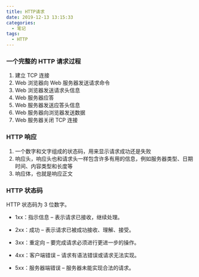 ```yaml
---
title: HTTP请求
date: 2019-12-13 13:15:33
categories:
  - 笔记
tags:
  - HTTP
---
```


### 一个完整的 HTTP 请求过程

1. 建立 TCP 连接
2. Web 浏览器向 Web 服务器发送请求命令
3. Web 浏览器发送请求头信息
4. Web 服务器应答
5. Web 服务器发送应答头信息
6. Web 服务器向浏览器发送数据
7. Web 服务器关闭 TCP 连接

<!--more-->

### HTTP 响应

1. 一个数字和文字组成的状态码，用来显示请求成功还是失败
2. 响应头，响应头也和请求头一样包含许多有用的信息，例如服务器类型、日期时间、内容类型和长度等
3. 响应体，也就是响应正文

### HTTP 状态码

HTTP 状态码为 3 位数字。

- 1xx：指示信息 – 表示请求已接收，继续处理。

- 2xx：成功 – 表示请求已被成功接收、理解、接受。

- 3xx：重定向 – 要完成请求必须进行更进一步的操作。

- 4xx：客户端错误 – 请求有语法错误或请求无法实现。

- 5xx：服务器端错误 – 服务器未能实现合法的请求。
